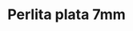 ---
title: Perlita plata 7mm
date: 
draft: false

# descripcion
description : Perla de plata

materials: Plata 925

color: Plateado

dimensions: 7mm diam

code: 01-20-0499

type: "Aros"

categories: []

price: $1.650,00

price_eftvo: $1.400,00

# Images
# first image will be shown in the product page
images:
  # - image: "images/path_to_image"
  # La ubicacion de las imagenes es imagenes/Aros/Aros.Solo Plata/01-20-0499-perlita-plata-7mm
  - image: "./images/aros/solo_plata/01-20-0499_a.JPG"
---
